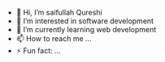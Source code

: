 - 👋 Hi, I’m saifullah Qureshi 
- 👀 I’m interested in software development 
- 🌱 I’m currently learning web development 
- 📫 How to reach me ...
- ⚡ Fun fact: ...

<!---
saifqureshi37/saifqureshi37 is a ✨ special ✨ repository because its `README.md` (this file) appears on your GitHub profile.
You can click the Preview link to take a look at your changes.
--->
